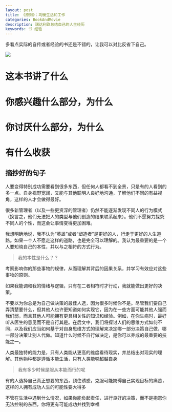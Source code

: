 ```yaml
---
layout: post
title: 《原则》：均衡生活和工作
categories: BookAndMovie
description: 瑞达利欧总结自己的人生经历
keywords: 书 经验
---
```


多看点实际的自传或者经验的书还是不错的，让我可以对比反省下自己。

![](https://img3.doubanio.com/view/subject/l/public/s29643861.jpg)


# 这本书讲了什么

# 你感兴趣什么部分，为什么

# 你讨厌什么部分，为什么

# 有什么收获

## 摘抄好的句子

人要变得特别成功需要看到很多东西，但任何人都看不到全景，只是有的人看到的多一点。自身视野宽阔，又能与其他聪明人良好地沟通，了解他们不同的有益视角，这样的人才会做得最好。

很多新管理者（以及一些更资深的管理者）仍然不能逐渐发现不同人的行为模式（换言之，他们无法把人的类型与他们创造的结果联系起来）。他们不愿努力探究不同人的个性，而这会让事情变得更加困难。

我想明确地说，我不认为“英雄”或者“塑造者”是更好的人，行走于更好的人生道路。如果一个人不愿走这样的道路，也是完全可以理解的。我认为最重要的是一个人要知晓自己的本性，并以与之相符的方式行为。

>我的本性是什么？？

考察影响你的那些事物的规律，从而理解其背后的因果关系，并学习有效应对这些事物的原则。


如果我能调和我的情绪与逻辑，只有在二者相符时才行动，我就能做出更好的决策。

不要以为你总是为自己做决策的最佳人选，因为很多时候你不是。尽管我们要自己弄清楚要什么，但其他人也许更知道如何实现它，因为在一些方面可能其他人强而我们弱，而且其他人可能拥有更具相关性的知识和经验。例如，在你生病时，最好听从医生的意见而不是自行其是。在后文中，我们将探讨人们的思维方式如何不同，以及我们应当如何基于对自身思维方式的理解来决定哪一部分决策自己做，哪一部分决策让别人代做。知道什么时候不自行做决定，是你可以养成的最重要的技能之一。

人类最独特的能力是，只有人类能从更高的维度看待现实，并总结出对现实的理解。其他物种都是遵循本能生活，只有人类能够超越自身


>我有多少时候是服从本能而行的呢


有的人选择自己真正想要的东西，顶住诱惑，克服可能妨碍自己实现目标的痛苦，这样的人拥有成功人生的可能性要大得多


不管在生活中遇到什么情况，如果你能负起责任，进行良好的决策，而不是抱怨你无法控制的东西，你将更有可能成功并找到幸福



